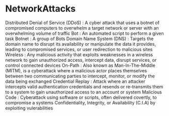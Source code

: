 # NetworkAttacks

Distributed Denial of Service (DDoS)
 : A cyber attack that uses a botnet of compromised computers to overwhelm a target network or server with an overwhelming volume of traffic
Bot
 : An automated script to perform a given task
Botnet
 : A group of Bots
Domain Name System (DNS)
 : Targets the domain name to disrupt its availability or manipulate the data it provides, leading to compromised services, or user redirection to malicious sites
Wireless
 : Any malicious activity that exploits weaknesses in a wireless network to gain unauthorized access, intercept data, disrupt services, or control connected devices
On-Path
 : Also known as Man-In-The-Middle (MITM), is a cyberattack where a malicious actor places themselves between two communicating parties to intercept, monitor, or modify the data being exchanged
Credential Replay
 : Attack where an attacker intercepts valid authentication credentials and resends or re-transmits them to a system to gain unauthorized access to an account or system
Malicious Code
 : Cyberattack using software or scripts, often delivered covertly, to compromise a systems Confidentiality, Integrity, or Availability (C.I.A) by exploiting vulerabilities